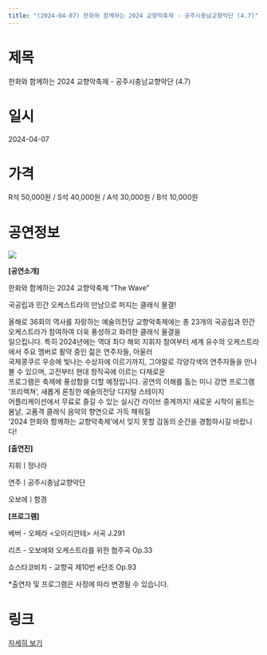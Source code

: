 ```yaml
---
title: "(2024-04-07) 한화와 함께하는 2024 교향악축제 - 공주시충남교향악단 (4.7)"
---
```


# 제목
한화와 함께하는 2024 교향악축제 - 공주시충남교향악단 (4.7)

# 일시
2024-04-07

# 가격
R석 50,000원 / S석 40,000원 / A석 30,000원 / B석 10,000원

# 공연정보
![](https://center.sac.or.kr/SAC/File/RentConfirm/editor/55d152be-44a6-4a4c-af80-3bd1fb4a4772)    
    
    
**[공연소개]**  
  
한화와 함께하는 2024 교향악축제 “The Wave”  
  
국공립과 민간 오케스트라의 만남으로 퍼지는 클래식 물결!  
  
올해로 36회의 역사를 자랑하는 예술의전당 교향악축제에는 총 23개의 국공립과 민간 오케스트라가 참여하여 더욱 풍성하고 화려한 클래식 물결을  
일으킵니다. 특히 2024년에는 역대 최다 해외 지휘자 참여부터 세계 유수의 오케스트라에서 주요 멤버로 활약 중인 젊은 연주자들, 아울러  
국제콩쿠르 우승에 빛나는 수상자에 이르기까지, 그야말로 각양각색의 연주자들을 만나볼 수 있으며, 고전부터 현대 창작곡에 이르는 다채로운  
프로그램은 축제에 풍성함을 더할 예정입니다. 공연의 이해를 돕는 미니 강연 프로그램 ‘프리렉쳐’, 새롭게 론칭한 예술의전당 디지털 스테이지  
어플리케이션에서 무료로 즐길 수 있는 실시간 라이브 중계까지! 새로운 시작이 움트는 봄날, 고품격 클래식 음악의 향연으로 가득 채워질  
‘2024 한화와 함께하는 교향악축제’에서 잊지 못할 감동의 순간을 경험하시길 바랍니다!  
  
**[출연진]**  
  
지휘ㅣ정나라  
  
연주ㅣ공주시충남교향악단  
  
오보에ㅣ함경  
  
**[프로그램]**  
  
베버 - 오페라 <오이리안테> 서곡 J.291  
  
리츠 - 오보에와 오케스트라를 위한 협주곡 Op.33  
  
쇼스타코비치 - 교향곡 제10번 e단조 Op.93  
  
*출연자 및 프로그램은 사정에 따라 변경될 수 있습니다.   
  


# 링크
[자세히 보기](https://www.sac.or.kr/site/main/show/show_view?SN=60237 "https://www.sac.or.kr/site/main/show/show_view?SN=60237")
